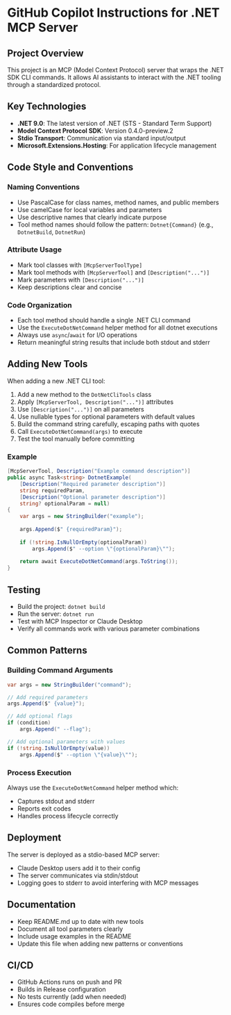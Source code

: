 # GitHub Copilot Instructions for .NET MCP Server

## Project Overview

This project is an MCP (Model Context Protocol) server that wraps the .NET SDK CLI commands. It allows AI assistants to interact with the .NET tooling through a standardized protocol.

## Key Technologies

- **.NET 9.0**: The latest version of .NET (STS - Standard Term Support)
- **Model Context Protocol SDK**: Version 0.4.0-preview.2
- **Stdio Transport**: Communication via standard input/output
- **Microsoft.Extensions.Hosting**: For application lifecycle management

## Code Style and Conventions

### Naming Conventions
- Use PascalCase for class names, method names, and public members
- Use camelCase for local variables and parameters
- Use descriptive names that clearly indicate purpose
- Tool method names should follow the pattern: `Dotnet{Command}` (e.g., `DotnetBuild`, `DotnetRun`)

### Attribute Usage
- Mark tool classes with `[McpServerToolType]`
- Mark tool methods with `[McpServerTool]` and `[Description("...")]`
- Mark parameters with `[Description("...")]`
- Keep descriptions clear and concise

### Code Organization
- Each tool method should handle a single .NET CLI command
- Use the `ExecuteDotNetCommand` helper method for all dotnet executions
- Always use `async`/`await` for I/O operations
- Return meaningful string results that include both stdout and stderr

## Adding New Tools

When adding a new .NET CLI tool:

1. Add a new method to the `DotNetCliTools` class
2. Apply `[McpServerTool, Description("...")]` attributes
3. Use `[Description("...")]` on all parameters
4. Use nullable types for optional parameters with default values
5. Build the command string carefully, escaping paths with quotes
6. Call `ExecuteDotNetCommand(args)` to execute
7. Test the tool manually before committing

### Example
```csharp
[McpServerTool, Description("Example command description")]
public async Task<string> DotnetExample(
    [Description("Required parameter description")]
    string requiredParam,
    [Description("Optional parameter description")]
    string? optionalParam = null)
{
    var args = new StringBuilder("example");
    
    args.Append($" {requiredParam}");
    
    if (!string.IsNullOrEmpty(optionalParam))
        args.Append($" --option \"{optionalParam}\"");
    
    return await ExecuteDotNetCommand(args.ToString());
}
```

## Testing

- Build the project: `dotnet build`
- Run the server: `dotnet run`
- Test with MCP Inspector or Claude Desktop
- Verify all commands work with various parameter combinations

## Common Patterns

### Building Command Arguments
```csharp
var args = new StringBuilder("command");

// Add required parameters
args.Append($" {value}");

// Add optional flags
if (condition)
    args.Append(" --flag");

// Add optional parameters with values
if (!string.IsNullOrEmpty(value))
    args.Append($" --option \"{value}\"");
```

### Process Execution
Always use the `ExecuteDotNetCommand` helper method which:
- Captures stdout and stderr
- Reports exit codes
- Handles process lifecycle correctly

## Deployment

The server is deployed as a stdio-based MCP server:
- Claude Desktop users add it to their config
- The server communicates via stdin/stdout
- Logging goes to stderr to avoid interfering with MCP messages

## Documentation

- Keep README.md up to date with new tools
- Document all tool parameters clearly
- Include usage examples in the README
- Update this file when adding new patterns or conventions

## CI/CD

- GitHub Actions runs on push and PR
- Builds in Release configuration
- No tests currently (add when needed)
- Ensures code compiles before merge